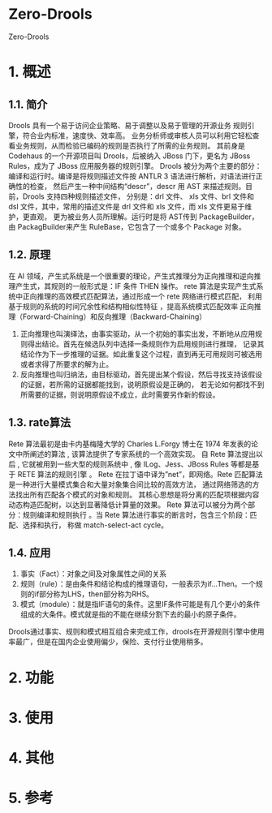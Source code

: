 # Zero-Drools
Zero-Drools
# 1. 概述
## 1.1. 简介
Drools 具有一个易于访问企业策略、易于调整以及易于管理的开源业务 规则引擎，符合业内标准，速度快、效率高。
业务分析师或审核人员可以利用它轻松查看业务规则，从而检验已编码的规则是否执行了所需的业务规则。
其前身是 Codehaus 的一个开源项目叫 Drools，后被纳入 JBoss 门下，更名为 JBoss Rules，成为了 JBoss 应用服务器的规则引擎。
Drools 被分为两个主要的部分：编译和运行时。编译是将规则描述文件按 ANTLR 3 语法进行解析，对语法进行正确性的检查，
然后产生一种中间结构“descr”，descr 用 AST 来描述规则。目前，Drools 支持四种规则描述文件，
分别是：drl 文件、 xls 文件、brl 文件和 dsl 文件，其中，常用的描述文件是 drl 文件和 xls 文件，而 xls 文件更易于维护，更直观，
更为被业务人员所理解。运行时是将 AST传到 PackageBuilder，由 PackagBuilder来产生 RuleBase，它包含了一个或多个 Package 对象。

## 1.2. 原理
在 AI 领域，产生式系统是一个很重要的理论，产生式推理分为正向推理和逆向推理产生式，其规则的一般形式是：IF 条件 THEN 操作。
rete 算法是实现产生式系统中正向推理的高效模式匹配算法，通过形成一个 rete 网络进行模式匹配，
利用基于规则的系统的时间冗余性和结构相似性特征 ，提高系统模式匹配效率 正向推理（Forward-Chaining）和反向推理（Backward-Chaining）
1. 正向推理也叫演绎法，由事实驱动，从一个初始的事实出发，不断地从应用规则得出结论。首先在候选队列中选择一条规则作为启用规则进行推理，
记录其结论作为下一步推理的证据。如此重复这个过程，直到再无可用规则可被选用或者求得了所要求的解为止。
2. 反向推理也叫归纳法，由目标驱动，首先提出某个假设，然后寻找支持该假设的证据，若所需的证据都能找到，说明原假设是正确的，
若无论如何都找不到所需要的证据，则说明原假设不成立，此时需要另作新的假设。

## 1.3. rate算法
Rete 算法最初是由卡内基梅隆大学的 Charles L.Forgy 博士在 1974 年发表的论文中所阐述的算法 , 该算法提供了专家系统的一个高效实现。
自 Rete 算法提出以后 , 它就被用到一些大型的规则系统中 , 像 ILog、Jess、JBoss Rules 等都是基于 RETE 算法的规则引擎 。 
Rete 在拉丁语中译为”net”，即网络。Rete 匹配算法是一种进行大量模式集合和大量对象集合间比较的高效方法，
通过网络筛选的方法找出所有匹配各个模式的对象和规则。 其核心思想是将分离的匹配项根据内容动态构造匹配树，以达到显著降低计算量的效果。
Rete 算法可以被分为两个部分：规则编译和规则执行 。当 Rete 算法进行事实的断言时，包含三个阶段：匹配、选择和执行， 称做 match-select-act cycle。

## 1.4. 应用
1. 事实（Fact）：对象之间及对象属性之间的关系
2. 规则（rule）：是由条件和结论构成的推理语句，一般表示为if…Then。一个规则的if部分称为LHS，then部分称为RHS。
3. 模式（module）：就是指IF语句的条件。这里IF条件可能是有几个更小的条件组成的大条件。模式就是指的不能在继续分割下去的最小的原子条件。

Drools通过事实、规则和模式相互组合来完成工作，drools在开源规则引擎中使用率最广，但是在国内企业使用偏少，保险、支付行业使用稍多。

# 2. 功能

# 3. 使用

# 4. 其他

# 5. 参考